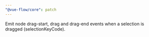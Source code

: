 ```yaml
---
"@vue-flow/core": patch
---
```


Emit node drag-start, drag and drag-end events when a selection is dragged (selectionKeyCode).
